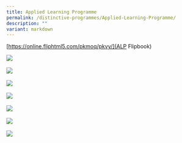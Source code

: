 ```yaml
---
title: Applied Learning Programme
permalink: /distinctive-programmes/Applied-Learning-Programme/
description: ""
variant: markdown
---
```


[https://online.fliphtml5.com/pkmoq/pkvy/](ALP Flipbook)

![](/images/Picture1_copy.jpg)<br><br>
![](/images/Picture2_copy.jpg)<br><br>
![](/images/Picture3_copy.jpg)<br><br>
![](/images/Picture4_copy.jpg)<br><br>
![](/images/Picture5_copy.jpg)<br><br>
![](/images/Picture6_copy.jpg)<br><br>
![](/images/Picture7_copy.jpg)